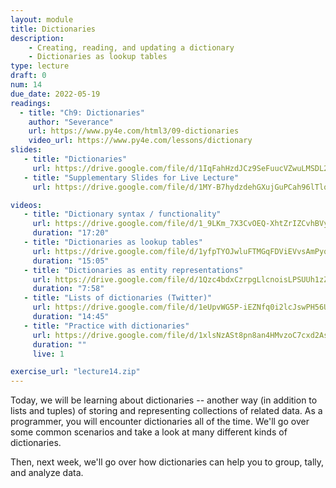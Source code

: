 ```yaml
---
layout: module
title: Dictionaries
description: 
    - Creating, reading, and updating a dictionary
    - Dictionaries as lookup tables
type: lecture
draft: 0
num: 14
due_date: 2022-05-19
readings:
  - title: "Ch9: Dictionaries"
    author: "Severance"
    url: https://www.py4e.com/html3/09-dictionaries
    video_url: https://www.py4e.com/lessons/dictionary
slides: 
   - title: "Dictionaries"
     url: https://drive.google.com/file/d/1IqFahHzdJCz9SeFuucVZwuLMSDL2EMg6/view?usp=sharing
   - title: "Supplementary Slides for Live Lecture"
     url: https://drive.google.com/file/d/1MY-B7hydzdehGXujGuPCah96lTlq6gR4/view?usp=sharing

videos:
   - title: "Dictionary syntax / functionality"
     url: https://drive.google.com/file/d/1_9LKm_7X3CvOEQ-XhtZrIZCvhBVyA9ac/view?usp=sharing
     duration: "17:20"
   - title: "Dictionaries as lookup tables"
     url: https://drive.google.com/file/d/1yfpTYOJwluFTMGqFDViEVvsAmPyqmei8/view?usp=sharing
     duration: "15:05"
   - title: "Dictionaries as entity representations"
     url: https://drive.google.com/file/d/1Qzc4bdxCzrpgLlcnoisLPSUUh1zZHwSA/view?usp=sharing
     duration: "7:58"
   - title: "Lists of dictionaries (Twitter)"
     url: https://drive.google.com/file/d/1eUpvWG5P-iEZNfq0i2lcJswPH56UueGk/view?usp=sharing
     duration: "14:45"
   - title: "Practice with dictionaries"
     url: https://drive.google.com/file/d/1xlsNzASt8pn8an4HMvzoC7cxd2Asr9FC/view?usp=sharing
     duration: ""
     live: 1

exercise_url: "lecture14.zip"
---
```


Today, we will be learning about dictionaries -- another way (in addition to lists and tuples) of storing and representing collections of related data. As a programmer, you will encounter dictionaries all of the time. We'll go over some common scenarios and take a look at many different kinds of dictionaries.

Then, next week, we'll go over how dictionaries can help you to group, tally, and analyze data.
